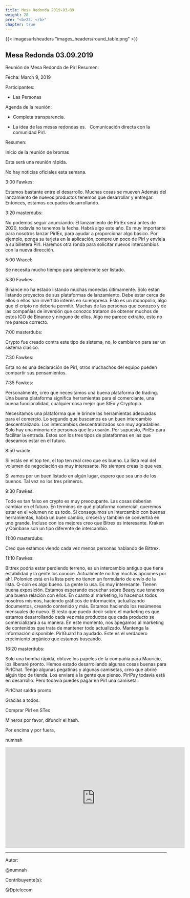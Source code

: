 ```yaml
---
title: Mesa Redonda 2019-03-09
weight: 28
pre: "<b>23. </b>"
chapter: true
---
```


{{< imagesurlsheaders "images_headers/round_table.png" >}}


## Mesa Redonda 03.09.2019


Reunión de Mesa Redonda de Pirl Resumen:

Fecha: March 9, 2019

Participantes:

- Las Personas

Agenda de la reunión:

- Completa transparencia.

- La idea de las mesas redondas es.
  Comunicación directa con la comunidad Pirl.


Resumen:

Inicio de la reunión de bromas


Esta será una reunión rápida.


No hay noticias oficiales esta semana.


3:00 Fawkes:


Estamos bastante entre el desarrollo. Muchas cosas se mueven Además del lanzamiento de nuevos productos tenemos que desarrollar y entregar. Entonces, estamos ocupados desarrollando.


3:20 masterdubs:

No podemos seguir anunciando.
El lanzamiento de PirlEx será antes de 2020, todavía no tenemos la fecha. Habrá algo este año. Es muy importante para nosotros lanzar PirlEx, para ayudar a proporcionar algo básico. Por ejemplo, ponga su tarjeta en la aplicación, compre un poco de Pirl y envíela a su billetera Pirl.
Haremos otra ronda para solicitar nuevos intercambios con la nueva dirección.


5:00 Wracel:


Se necesita mucho tiempo para simplemente ser listado.


5:30 Fawkes:


Binance no ha estado listando muchas monedas últimamente. Solo están listando proyectos de sus plataformas de lanzamiento. Debe estar cerca de ellos o ellos han invertido interés en su empresa. Esto es un monopolio, algo que el cripto no debería permitir. Muchas de las personas que conozco y de las compañías de inversión que conozco trataron de obtener muchos de estos ICO de Binance y ninguno de ellos. Algo me parece extraño, esto no me parece correcto.


7:00 masterdubs:


Crypto fue creado contra este tipo de sistema, no, lo cambiaron para ser un sistema clásico.


7:30 Fawkes:


Esta no es una declaración de Pirl, otros muchachos del equipo pueden compartir sus pensamientos.


7:35 Fawkes:


Personalmente, creo que necesitamos una buena plataforma de trading. Una buena plataforma significa herramientas para el comerciante, una buena funcionalidad, cualquier cosa mejor que StEx y Cryptopia.


Necesitamos una plataforma que le brinde las herramientas adecuadas para el comercio. Lo segundo que buscamos es un buen intercambio descentralizado. Los intercambios descentralizados son muy agradables. Solo hay una minoría de personas que los usarán. Por supuesto, PirlEx para facilitar la entrada. Estos son los tres tipos de plataformas en las que deseamos estar en el futuro.


8:50 wracle:


Si estás en el top ten, el top ten real creo que es bueno. La lista real del volumen de negociación es muy interesante. No siempre creas lo que ves.

Si vamos por un buen listado en algún lugar, espero que sea uno de los buenos. Tal vez no los tres primeros.


9:30 Fawkes:


Todo es tan falso en crypto es muy preocupante. Las cosas deberían cambiar en el futuro.
En términos de qué plataforma comercial, queremos estar en el volumen no es todo. Si conseguimos un intercambio con buenas herramientas, habrá un buen cambio, crecerá y también se convertirá en uno grande. Incluso con los mejores creo que Bitrex es interesante. Kraken y Coinbase son un tipo diferente de intercambio.


11:00 masterdubs:


Creo que estamos viendo cada vez menos personas hablando de Bittrex.


11:10 Fawkes:


Bittrex podría estar perdiendo terreno, es un intercambio antiguo que tiene estabilidad y la gente los conoce. Actualmente no hay muchas opciones por ahí.
Poloniex está en la lista pero no tienen un formulario de envío de la lista.
Q-coin es algo bueno. La gente lo usa. Es muy interesante. Tienen buena exposición.
Estamos esperando escuchar sobre Beaxy que tenemos una buena relación con ellos.
En cuanto al marketing, lo hacemos todos nosotros mismos, haciendo gráficos de información, actualizando documentos, creando contenido y más. Estamos haciendo los resúmenes mensuales de nuevo. El resto que puedo decir sobre el marketing es que estamos desarrollando cada vez más productos que cada producto se comercializará a su manera.
En este momento, nos apegamos al marketing de contenidos que trata de mantener todo actualizado. Mantenga la información disponible. PirlGuard ha ayudado. Este es el verdadero crecimiento orgánico que estamos buscando.


16:20 masterdubs:


Solo una bomba rápida, obtuve los papeles de la compañía para Mauricio, los liberaré pronto.
Hemos estado desarrollando algunas cosas buenas para PirlChat. Tengo algunas pegatinas y algunas camisetas, creo que abriré algún tipo de tienda. Los enviaré a la gente que pienso. PirlPay todavía está en desarrollo. Pero todavía puedes pagar en Pirl una camiseta.


PirlChat saldrá pronto.


Gracias a todos.


Comprar Pirl en STex


Mineros por favor, difundir el hash.



Por encima y por fuera,


numnah













<iframe width="560" height="315" src="https://share.pirltube.com/content/video/0xd893a13db452fd660edfed131e67b1bf2144b9061af8c74953288592315b2402" frameborder="0" allow="accelerometer; autoplay; encrypted-media; gyroscope; picture-in-picture" allowfullscreen></iframe>


---
Autor:


@numnah


Contribuyente(s):


@Dptelecom
